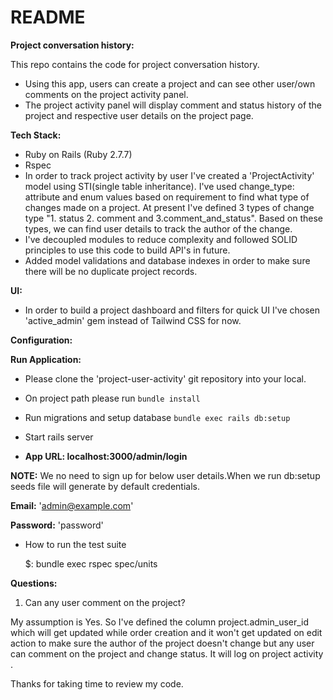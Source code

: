 # README

<b>Project conversation history:</b>

This repo contains the code for project conversation history.
* Using this app, users can create a project and can see other user/own comments on the project activity panel.
* The project activity panel will display comment and status history of the project and respective user details on the project page.


<b>Tech Stack:</b>
* Ruby on Rails (Ruby 2.7.7)
* Rspec
* In order to track project activity by user I've created a 'ProjectActivity' model using STI(single table inheritance). I've used change_type: attribute and enum values based on requirement to find what type of changes made on a project. At present I've defined 3 types of change type "1. status 2. comment and 3.comment_and_status". Based on these types, we can find user details to track the author of the change.
* I've decoupled modules to reduce complexity and followed SOLID principles to use this code to build API's in future.
* Added model validations and database indexes in order to make sure there will be no duplicate project records.

<b>UI:</b>
* In order to build a project dashboard and filters for quick UI I've chosen 'active_admin' gem instead of Tailwind CSS for now.


<b>Configuration:</b>

<b>Run Application:</b>
* Please clone the 'project-user-activity' git repository into your local.
* On project path please run `bundle install`

* Run migrations and setup database `bundle exec rails db:setup`

* Start rails server

* <b>App URL: localhost:3000/admin/login </b>

<b>NOTE:</b> We no need to sign up for below user details.When we run db:setup seeds file will generate by default credentials.

  <b>Email:</b> 'admin@example.com'

  <b>Password:</b> 'password'

* How to run the test suite

  $: bundle exec rspec spec/units

<b>Questions:</b>
1. Can any user comment on the project?

My assumption is Yes. So I've defined the column project.admin_user_id  which will get updated while order creation and it won't get updated on edit action to make sure the author of the project doesn't change but any user can comment on the project and change status. It will log on project activity .


Thanks for taking time to review my code.
